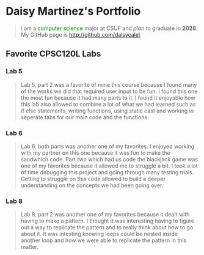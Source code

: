 
# Daisy Martinez's Portfolio

> I am a <span style="color:green">computer science</span> major at CSUF and *plan* to graduate in **2028**.
My GitHub page is http://github.com/daisycalel.


## Favorite CPSC120L Labs

### Lab 5
> Lab 5, part 2 was a favorite of mine this course because I found many of 
the works we did that required user input to be fun. I found this one the most fun 
because it had many parts to it. I found it enjoyable how this lab also allowed to
combine a lot of what we had learned such as if else statements, writing functions, 
using static cast and working in seperate tabs for our main code and the functions.
### Lab 6
> Lab 6, both parts was another one of my favorites. I enjoyed working with my 
partner on this one because it was fun to make the sandwhich code. Part two which
had us code the blackjack game was one of my favorites because it allowed me to
struggle a bit. I took a lot of time debugging this project and going through 
many testing trials. Getting to struggle on this code allowed to build a deeper
understanding on the concepts we had been going over.
### Lab 8
> Lab 8, part 2 was another one of my favorites because it dealt with having to make 
a pattern. I thought it was interesting having to figure out a way to replicate the 
pattern and to really think about how to go about it. It was intesting knowing loops 
could be nested inside another loop and how we were able to replicate the pattern in 
this matter.